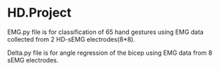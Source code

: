 # HD.Project
EMG.py file is for classification of 65 hand gestures using EMG data collected from 2 HD-sEMG electrodes(8*8).

Delta.py file is for angle regression of the bicep using EMG data from 8 sEMG electrodes.
